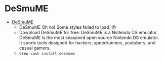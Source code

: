 # DeSmuME
- [DeSmuME](https://sourceforge.net/projects/desmume/)
  -  DeSmuME Oh no! Some styles failed to load. 😵
  - Download DeSmuME for free. DeSmuME is a Nintendo DS emulator. DeSmuME is the most seasoned open source Nintendo DS emulator. It sports tools designed for hackers, speedrunners, youtubers, and casual gamers.
  - `brew cask install desmume`
